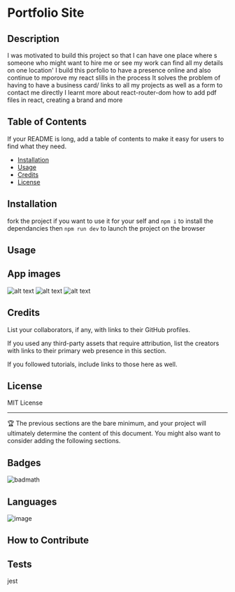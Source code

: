 
  # Portfolio Site
      
  ## Description
      
  I was motivated to build this project so that I can have one place where s someone  who might  want to  hire  me or  see my work can find all my details on one location'
  I build this porfolio to have a presence online and also continue to mporove my react slills in the process 
  It solves the problem of having to have a business card/ links to all my projects as well as a form to contact me directly
  I learnt more about react-router-dom how to add pdf files in react, creating a brand and  more
      
  ## Table of Contents
      
  If your README is long, add a table of contents to make it easy for users to find what they need.
      
  - [Installation](#installation)
  - [Usage](#usage)
  - [Credits](#credits)
  - [License](#license)
      
  ## Installation
      
  fork the project if you want to use it for your self and `npm i` to install the dependancies then `npm run dev` to launch the project on the browser
      
      
  ## Usage
      

      
## App images
  
      
![alt text](./react-portfolio/src/assets/homePageReadme.png)
![alt text](/react-portfolio/src/assets/projectsReadMe.png)
![alt text](/react-portfolio/src/assets/skillsPageReadme.png)
          
      
  ## Credits
      
  List your collaborators, if any, with links to their GitHub profiles.
      
  If you used any third-party assets that require attribution, list the creators with links to their primary web presence in this section.
      
  If you followed tutorials, include links to those here as well.
      
  ## License
      
  MIT License
      
      
  ---
      
  🏆 The previous sections are the bare minimum, and your project will ultimately determine the content of this document. You might also want to consider adding the following sections.
      
  ## Badges
![badmath](https://img.shields.io/github/languages/top/lernantino/badmath)
 
      
  ## Languages 
![image](https://img.shields.io/badge/JSS-F7DF1E?style=for-the-badge&logo=JSS&logoColor=white)
      
      
## How to Contribute
      
  
      
  ## Tests
jest

